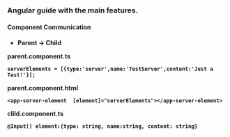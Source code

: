 <h3>Angular guide with the main features.</h3>
<h4>Component Communication<h4>

* Parent -> Child 

parent.component.ts  
```angular
serverElements = [{type:'server',name:'TestServer',content:'Just a Test!'}];
```

parent.component.html  
```angular
<app-server-element  [element]="serverElements"></app-server-element>
```

clild.component.ts
```angular
@Input() element:{type: string, name:string, content: string}
```
